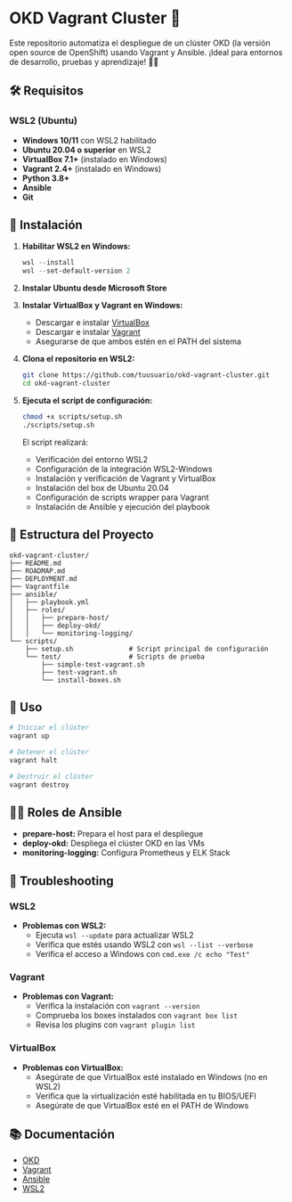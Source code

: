 # OKD Vagrant Cluster 🚀

Este repositorio automatiza el despliegue de un clúster OKD (la versión open source de OpenShift) usando Vagrant y Ansible. ¡Ideal para entornos de desarrollo, pruebas y aprendizaje! 🧙‍♂️

## 🛠️ Requisitos

### WSL2 (Ubuntu)
- **Windows 10/11** con WSL2 habilitado
- **Ubuntu 20.04 o superior** en WSL2
- **VirtualBox 7.1+** (instalado en Windows)
- **Vagrant 2.4+** (instalado en Windows)
- **Python 3.8+**
- **Ansible**
- **Git**

## 🚀 Instalación

1. **Habilitar WSL2 en Windows:**
   ```powershell
   wsl --install
   wsl --set-default-version 2
   ```

2. **Instalar Ubuntu desde Microsoft Store**

3. **Instalar VirtualBox y Vagrant en Windows:**
   - Descargar e instalar [VirtualBox](https://www.virtualbox.org/wiki/Downloads)
   - Descargar e instalar [Vagrant](https://www.vagrantup.com/downloads)
   - Asegurarse de que ambos estén en el PATH del sistema

4. **Clona el repositorio en WSL2:**
   ```bash
   git clone https://github.com/tuusuario/okd-vagrant-cluster.git
   cd okd-vagrant-cluster
   ```

5. **Ejecuta el script de configuración:**
   ```bash
   chmod +x scripts/setup.sh
   ./scripts/setup.sh
   ```

   El script realizará:
   - Verificación del entorno WSL2
   - Configuración de la integración WSL2-Windows
   - Instalación y verificación de Vagrant y VirtualBox
   - Instalación del box de Ubuntu 20.04
   - Configuración de scripts wrapper para Vagrant
   - Instalación de Ansible y ejecución del playbook

## 🧩 Estructura del Proyecto

```
okd-vagrant-cluster/
├── README.md
├── ROADMAP.md
├── DEPLOYMENT.md
├── Vagrantfile
├── ansible/
│   ├── playbook.yml
│   ├── roles/
│   │   ├── prepare-host/
│   │   ├── deploy-okd/
│   │   └── monitoring-logging/
└── scripts/
    ├── setup.sh              # Script principal de configuración
    └── test/                 # Scripts de prueba
        ├── simple-test-vagrant.sh
        ├── test-vagrant.sh
        └── install-boxes.sh
```

## 🎯 Uso

```bash
# Iniciar el clúster
vagrant up

# Detener el clúster
vagrant halt

# Destruir el clúster
vagrant destroy
```

## 🧙‍♂️ Roles de Ansible

- **prepare-host:** Prepara el host para el despliegue
- **deploy-okd:** Despliega el clúster OKD en las VMs
- **monitoring-logging:** Configura Prometheus y ELK Stack

## 🐛 Troubleshooting

### WSL2
- **Problemas con WSL2:** 
  - Ejecuta `wsl --update` para actualizar WSL2
  - Verifica que estés usando WSL2 con `wsl --list --verbose`
  - Verifica el acceso a Windows con `cmd.exe /c echo "Test"`

### Vagrant
- **Problemas con Vagrant:**
  - Verifica la instalación con `vagrant --version`
  - Comprueba los boxes instalados con `vagrant box list`
  - Revisa los plugins con `vagrant plugin list`

### VirtualBox
- **Problemas con VirtualBox:** 
  - Asegúrate de que VirtualBox esté instalado en Windows (no en WSL2)
  - Verifica que la virtualización esté habilitada en tu BIOS/UEFI
  - Asegúrate de que VirtualBox esté en el PATH de Windows

## 📚 Documentación

- [OKD](https://www.okd.io/)
- [Vagrant](https://www.vagrantup.com/docs)
- [Ansible](https://docs.ansible.com/)
- [WSL2](https://docs.microsoft.com/en-us/windows/wsl/)







